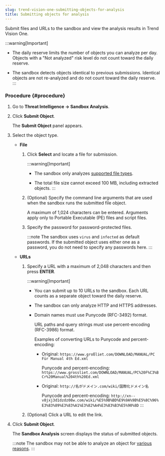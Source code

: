 ```yaml
---
slug: trend-vision-one-submitting-objects-for-analysis
title: Submitting objects for analysis
---
```


Submit files and URLs to the sandbox and view the analysis results in Trend Vision One.

:::warning[Important]
- The daily reserve limits the number of objects you can analyze per day. Objects with a "Not analyzed" risk level do not count toward the daily reserve.

- The sandbox detects objects identical to previous submissions. Identical objects are not re-analyzed and do not count toward the daily reserve.
:::

### Procedure {#procedure}

1.  Go to **Threat Intelligence → Sandbox Analysis**.

2.  Click **Submit Object**.

    The **Submit Object** panel appears.

3.  Select the object type.

    - **File**

      1.  Click **Select** and locate a file for submission.

          :::warning[Important]
          - The sandbox only analyzes [supported file types](supported-file-types.md).

          - The total file size cannot exceed 100 MB, including extracted objects.
          :::

      2.  (Optional) Specify the command line arguments that are used when the sandbox runs the submitted file object.

          A maximum of 1,024 characters can be entered. Arguments apply only to Portable Executable (PE) files and script files.

      3.  Specify the password for password-protected files.

          :::note
          The sandbox uses `virus` and `infected` as default passwords. If the submitted object uses either one as a password, you do not need to specify any passwords here.
          :::

    - **URLs**

      1.  Specify a URL with a maximum of 2,048 characters and then press **ENTER**.

          :::warning[Important]
          - You can submit up to 10 URLs to the sandbox. Each URL counts as a separate object toward the daily reserve.

          - The sandbox can only analyze HTTP and HTTPS addresses.

          - Domain names must use Punycode (RFC-3492) format.

            URL paths and query strings must use percent-encoding (RFC-3986) format.

            Examples of converting URLs to Punycode and percent-encoding:

            - Original: `https://www.großliet.com/DOWNLOAD/MANUAL/PC Für Manual 4th Ed.xml`

              Punycode and percent-encoding: `https://www.grossliet.com/DOWNLOAD/MANUAL/PC%20F%C3%BCr%20Manual%204th%20Ed.xml`

            - Original: `http://名がドメイン.com/wiki/国際化ドメイン名`

              Punycode and percent-encoding: `http://xn--v8jxj3d1dzdz08w.com/wiki/%E5%9B%BD%E9%9A%9B%E5%8C%96%E3%83%89%E3%83%A1%E3%82%A4%E3%83%B3%E5%90%8D`
          :::

      2.  (Optional) Click a URL to edit the link.

4.  Click **Submit Object**.

    The **Sandbox Analysis** screen displays the status of submitted objects.

    :::note
    The sandbox may not be able to analyze an object for [various reasons](reasons-for-analysis-failure.md).
    :::
